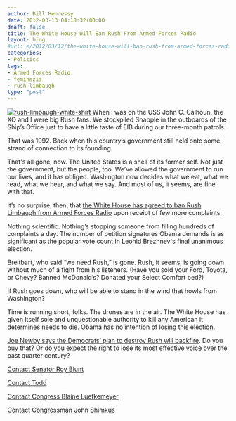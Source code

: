```yaml
---
author: Bill Hennessy
date: 2012-03-13 04:18:32+00:00
draft: false
title: The White House Will Ban Rush From Armed Forces Radio
layout: blog
#url: e/2012/03/12/the-white-house-will-ban-rush-from-armed-forces-radio/
categories:
- Politics
tags:
- Armed Forces Radio
- feminazis
- rush limbaugh
type: "post"
---
```


[![rush-limbaugh-white-shirt](https://ludicrite.files.wordpress.com/2012/03/rush-limbaugh-white-shirt_thumb.jpg)
](https://ludicrite.files.wordpress.com/2012/03/rush-limbaugh-white-shirt.jpg)When I was on the USS John C. Calhoun, the XO and I were big Rush fans. We stockpiled Snapple in the outboards of the Ship’s Office just to have a little taste of EIB during our three-month patrols.

 

That was 1992. Back when this country’s government still held onto some strand of connection to its founding. 

 

That's all gone, now. The United States is a shell of its former self. Not just the government, but the people, too. We’ve allowed the government to run our lives, and it has obliged. Washington now decides what we eat, what we read, what we hear, and what we say. And most of us, it seems, are fine with that.

 

It’s no surprise, then, that [the White House has agreed to ban Rush Limbaugh from Armed Forces Radio](https://www.examiner.com/conservative-in-spokane/white-house-petition-calls-for-removal-of-rush-limbaugh-from-armed-forces-radio) upon receipt of few more complaints.

 

Nothing scientific. Nothing’s stopping someone from filling hundreds of complaints a day. The number of petition signatures Obama demands is as significant as the popular vote count in Leonid Brezhnev's final unanimous election. 

 

Breitbart, who said “we need Rush,” is gone. Rush, it seems, is going down without much of a fight from his listeners. (Have you sold your Ford, Toyota, or Chevy? Banned McDonald’s? Donated your Select Comfort bed?)

 

If Rush goes down, who will be able to stand in the wind that howls from Washington? 

 

Time is running short, folks. The drones are in the air. The White House has given itself sole and unquestionable authority to kill any American it determines needs to die. Obama has no intention of losing this election.

 

[Joe Newby says the Democrats’ plan to destroy Rush will backfire](https://www.examiner.com/conservative-in-spokane/why-the-left-s-war-on-rush-limbaugh-and-free-speech-will-backfire?CID=obinsite). Do you buy that? Or do you expect the right to lose its most effective voice over the past quarter century?

 

[Contact Senator Roy Blunt](https://blunt.senate.gov/public/index.cfm/contact-roy)

 

[Contact Todd](https://akin.house.gov/index.php?option=com_content&view=article&id=12&Itemid=27)

 

[Contact Congress Blaine Luetkemeyer](https://luetkemeyer.house.gov/index.cfm?sectionid=44&sectiontree=44)

 

[Contact Congressman John Shimkus](https://shimkus.house.gov/index.cfm?sectionid=51&sectiontree=51)
